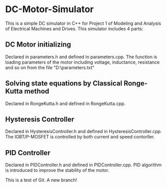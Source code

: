 # DC-Motor-Simulator
This is a simple DC simulator in C++ for Project 1 of Modeling and Analysis of Electrical Machines and Drives. This simulator includes 4 parts: 
## DC Motor initializing
Declared in parameters.h and defined in parameters.cpp. The function is loading parameters of the motor including voltage, inductance, resistance and so on from the file "D:\parameters.txt"
## Solving state equations by Classical Ronge-Kutta method
Declared in RongeKutta.h and defined in RongeKutta.cpp. 
## Hysteresis Controller
Declared in HysteresisController.h and defined in HysteresisController.cpp. The IGBT/P-MOSFET is controlled by both current and speed contorller. 
## PID Controller
Declared in PIDController.h and defined in PIDController.cpp. PID algorithm is introduced to improve the stability of the motor. 

This is a test of Git. 
A new branch!
